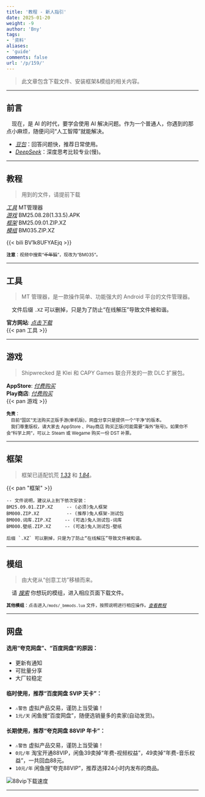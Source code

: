 ```yaml
---
title: '教程 - 新人指引'
date: 2025-01-20
weight: -9
author: 'Bny'
tags:
- '资料'
aliases:
- 'guide'
comments: false
url: '/p/159/'
---
```


> 此文章包含下载文件、安装框架&模组的相关内容。  

--- 

## 前言

　现在，是 AI 的时代，要学会使用 AI 解决问题。作为一个普通人，你遇到的那点小麻烦，随便问问“人工智障”就能解决。

- [<i class="bi bi-link-45deg">豆包</i>](https://doubao.com)：回答问题快，推荐日常使用。
- [<i class="bi bi-link-45deg">DeepSeek</i>](https://deepseek.com)：深度思考比较专业(慢)。

- - -

## 教程

> 用到的文件，请提前下载  

[<i class="bi bi-link-45deg">工具</i>](#工具) MT管理器  
[<i class="bi bi-link-45deg">游戏</i>](#游戏) BM25.08.28(1.33.5).APK  
[<i class="bi bi-link-45deg">框架</i>](#框架) BM25.09.01.ZIP.XZ  
[<i class="bi bi-link-45deg">模组</i>](#模组) BM035.ZIP.XZ  

{{< bili BV1k8UFYAEjq >}}

<small> **注意**：视频中搜索“~~千年狐~~”，现改为“BM035”。</small>  

- - -

## 工具

> MT 管理器，是一款操作简单、功能强大的 Android 平台的文件管理器。  

　文件后缀 `.XZ` 可以删掉，只是为了防止“在线解压”导致文件被和谐。  

**官方网站**: [<i class="bi bi-link-45deg">点击下载</i>](https://mt2.cn)  
{{< pan 工具 >}}  

- - -

## 游戏

> Shipwrecked 是 Klei 和 CAPY Games 联合开发的一款 DLC 扩展包。  

**AppStore**: [<i class="bi bi-link-45deg">付费购买</i>](https://apps.apple.com/us/app/dont-starve-shipwrecked/id1147297267?l=zh)  
**Play商店**: [<i class="bi bi-link-45deg">付费购买</i>](https://play.google.com/store/apps/details?id=com.kleientertainment.doNotStarveShipwrecked)  
{{< pan 游戏 >}}  

<small> **免责**：<br>　目前“国区”无法购买正版手游(单机版)，网盘分享只是提供一个“干净”的版本。<br>　我们尊重版权，请大家去 AppStore 、Play商店 购买正版(可能需要“海外”账号)。如果你不会“科学上网”，可以上 Steam 或 Wegame 购买一份 DST 补票。</small>  


- - -

## 框架

> 框架已适配饥荒 [<i class="bi bi-android2">1.33</i>](https://play.google.com/store/apps/details?id=com.kleientertainment.doNotStarveShipwrecked) 和 [<i class="bi bi-apple">1.84</i>](https://apps.apple.com/us/app/dont-starve-shipwrecked/id1147297267?l=zh)。  

{{< pan "框架" >}}  


    -- 文件说明，建议从上到下依次安装：
    BM25.09.01.ZIP.XZ     -- (必须)兔人框架
    BM000.ZIP.XZ          -- (推荐)兔人框架-测试包
    BM000.词库.ZIP.XZ     -- (可选)兔人测试包-词库
    BM000.壁纸.ZIP.XZ     -- (可选)兔人测试包-壁纸
    
    后缀 `.XZ` 可以删掉，只是为了防止“在线解压”导致文件被和谐。


- - -

## 模组

> 由大佬从“创意工坊”移植而来。  

　请 [<i class="bi bi-link-45deg">搜索</i>](/search) 你想玩的模组，进入相应页面下载文件。  

[注释]: {{<pan"模组">}}  

<small> **其他模组**：点击进入`/mods/_bmmods.lua` 文件，按照说明进行相应操作。[<i class="bi bi-link-45deg">查看教程</i>](https://www.doubao.com/thread/a599fc9506a1d)</small>  

- - -

## 网盘

#### 选用“夸克网盘”、“百度网盘”的原因：  

- 更新有通知
- 可批量分享
- 大厂较稳定

#### 临时使用，推荐“百度网盘 SVIP 天卡”：  

- `⚠️警告` 虚拟产品交易，谨防上当受骗！  
- `1元/天` 闲鱼搜“百度网盘”，随便选销量多的卖家(自动发货)。  

#### 长期使用，推荐“夸克网盘 88VIP 年卡”：  

- `⚠️警告` 虚拟产品交易，谨防上当受骗！  
- `0元/年` 淘宝开通88VIP，闲鱼39卖掉“年费-视频权益”，49卖掉“年费-音乐权益”，一共回血88元。  
- `10元/年` 闲鱼搜“夸克88VIP”，推荐选择24小时内发布的商品。  

![88vip下载速度](/img/1000205033.jpg)


- - -



